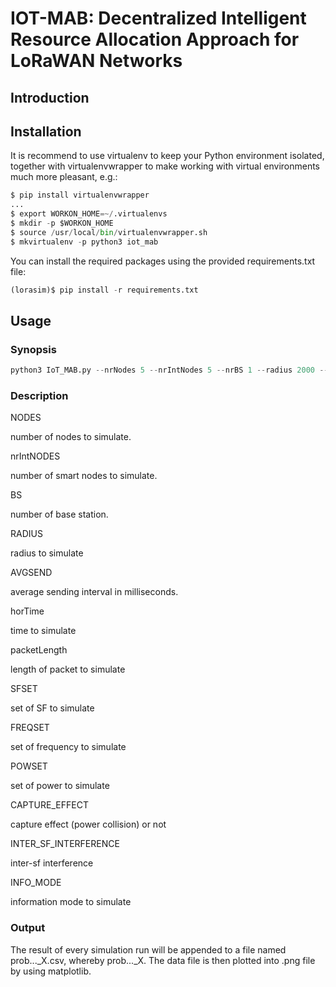 # IOT-MAB: Decentralized Intelligent Resource Allocation Approach for LoRaWAN Networks

## Introduction

## Installation
It is recommend to use virtualenv to keep your Python environment isolated, together with virtualenvwrapper to make working with virtual environments much more pleasant, e.g.:

```python
$ pip install virtualenvwrapper
...
$ export WORKON_HOME=~/.virtualenvs
$ mkdir -p $WORKON_HOME
$ source /usr/local/bin/virtualenvwrapper.sh
$ mkvirtualenv -p python3 iot_mab
```

You can install the required packages using the provided requirements.txt file:

```python
(lorasim)$ pip install -r requirements.txt
```

## Usage

### Synopsis
```python
python3 IoT_MAB.py --nrNodes 5 --nrIntNodes 5 --nrBS 1 --radius 2000 --AvgSendTime 360000 --horizonTime 10  --packetLength 50 --freqSet '867300' --sfSet '7 8'  --powerSet "14"  --captureEffect 1  --interSFInterference 1 --infoMode NO --logdir logs --exp_name exp1
```
### Description
NODES

number of nodes to simulate.

nrIntNODES

number of smart nodes to simulate.

BS

number of base station.

RADIUS

radius to simulate

AVGSEND

average sending interval in milliseconds.

horTime

time to simulate

packetLength

length of packet to simulate

SFSET

set of SF to simulate

FREQSET

set of frequency to simulate

POWSET

set of power to simulate

CAPTURE_EFFECT

capture effect (power collision) or not

INTER_SF_INTERFERENCE

inter-sf interference

INFO_MODE

information mode to simulate

### Output

The result of every simulation run will be appended to a file named prob..._X.csv, whereby prob..._X. The data file is then plotted into .png file by using matplotlib.